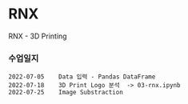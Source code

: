 # RNX
RNX - 3D Printing

### 수업일지

    2022-07-05    Data 입력 - Pandas DataFrame
    2022-07-18    3D Print Logo 분석  -> 03-rnx.ipynb
    2022-07-25    Image Substraction

